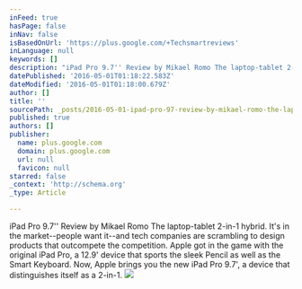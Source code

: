 ```yaml
---
inFeed: true
hasPage: false
inNav: false
isBasedOnUrl: 'https://plus.google.com/+Techsmartreviews'
inLanguage: null
keywords: []
description: "iPad Pro 9.7'' Review by Mikael Romo The laptop-tablet 2-in-1 hybrid. It's in the market--people want it--and tech companies are scrambling to design products that outcompete the competition. Apple got in the game with the original iPad Pro, a 12.9' device that sports the sleek Pencil as well as the Smart Keyboard. Now, Apple brings you the new iPad Pro 9.7', a device that distinguishes itself as a 2-in-1."
datePublished: '2016-05-01T01:18:22.583Z'
dateModified: '2016-05-01T01:18:00.679Z'
author: []
title: ''
sourcePath: _posts/2016-05-01-ipad-pro-97-review-by-mikael-romo-the-laptop-tablet-2-in-.md
published: true
authors: []
publisher:
  name: plus.google.com
  domain: plus.google.com
  url: null
  favicon: null
starred: false
_context: 'http://schema.org'
_type: Article

---
```

iPad Pro 9.7'' Review by Mikael Romo The laptop-tablet 2-in-1 hybrid. It's in the market--people want it--and tech companies are scrambling to design products that outcompete the competition. Apple got in the game with the original iPad Pro, a 12.9' device that sports the sleek Pencil as well as the Smart Keyboard. Now, Apple brings you the new iPad Pro 9.7', a device that distinguishes itself as a 2-in-1\.
![](https://the-grid-user-content.s3-us-west-2.amazonaws.com/74b96b8f-a32f-4033-a6e6-36c8ec992cf8.jpg)